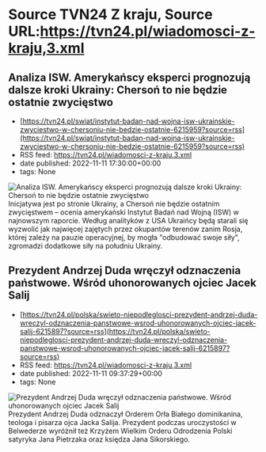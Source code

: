 # Source TVN24 Z kraju, Source URL:https://tvn24.pl/wiadomosci-z-kraju,3.xml

## Analiza ISW. Amerykańscy eksperci prognozują dalsze kroki Ukrainy: Chersoń to nie będzie ostatnie zwycięstwo
 - [https://tvn24.pl/swiat/instytut-badan-nad-wojna-isw-ukrainskie-zwyciestwo-w-chersoniu-nie-bedzie-ostatnie-6215959?source=rss](https://tvn24.pl/swiat/instytut-badan-nad-wojna-isw-ukrainskie-zwyciestwo-w-chersoniu-nie-bedzie-ostatnie-6215959?source=rss)
 - RSS feed: https://tvn24.pl/wiadomosci-z-kraju,3.xml
 - date published: 2022-11-11 17:30:00+00:00
 - tags: None

<img alt="Analiza ISW. Amerykańscy eksperci prognozują dalsze kroki Ukrainy: Chersoń to nie będzie ostatnie zwycięstwo" src="https://tvn24.pl/najnowsze/cdn-zdjecie-3w2lu4-ukraina-zolnierze-cherson-6215933/alternates/LANDSCAPE_1280" />
    Inicjatywa jest po stronie Ukrainy, a Chersoń nie będzie ostatnim zwycięstwem – ocenia amerykański Instytut Badań nad Wojną (ISW) w najnowszym raporcie. Według analityków z USA Ukraińcy będą starali się wyzwolić jak najwięcej zajętych przez okupantów terenów zanim Rosja, której zależy na pauzie operacyjnej, by mogła "odbudować swoje siły", zgromadzi dodatkowe siły na południu Ukrainy.

## Prezydent Andrzej Duda wręczył odznaczenia państwowe. Wśród uhonorowanych ojciec Jacek Salij
 - [https://tvn24.pl/polska/swieto-niepodleglosci-prezydent-andrzej-duda-wreczyl-odznaczenia-panstwowe-wsrod-uhonorowanych-ojciec-jacek-salij-6215897?source=rss](https://tvn24.pl/polska/swieto-niepodleglosci-prezydent-andrzej-duda-wreczyl-odznaczenia-panstwowe-wsrod-uhonorowanych-ojciec-jacek-salij-6215897?source=rss)
 - RSS feed: https://tvn24.pl/wiadomosci-z-kraju,3.xml
 - date published: 2022-11-11 09:37:29+00:00
 - tags: None

<img alt="Prezydent Andrzej Duda wręczył odznaczenia państwowe. Wśród uhonorowanych ojciec Jacek Salij " src="https://tvn24.pl/najnowsze/cdn-zdjecie-of8mc0-prezydent-rp-andrzej-duda-oraz-ojciec-jacek-salij-6215958/alternates/LANDSCAPE_1280" />
    Prezydent Andrzej Duda odznaczył Orderem Orła Białego dominikanina, teologa i pisarza ojca Jacka Salija. Prezydent podczas uroczystości w Belwederze wyróżnił też Krzyżem Wielkim Orderu Odrodzenia Polski satyryka Jana Pietrzaka oraz księdza Jana Sikorskiego.
